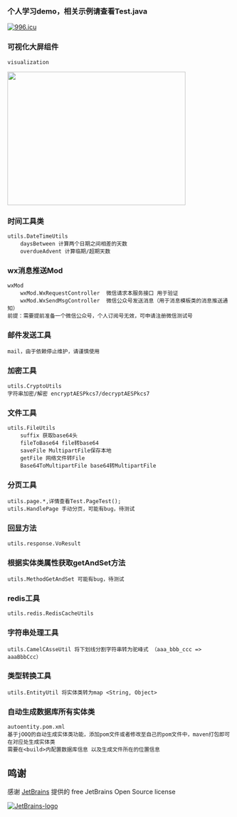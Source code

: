 ### 个人学习demo，相关示例请查看Test.java

[![996.icu](https://img.shields.io/badge/link-996.icu-red.svg)](https://996.icu)

### 可视化大屏组件
    visualization

<img src=https://p9-juejin.byteimg.com/tos-cn-i-k3u1fbpfcp/aaf0bc4ca40f44f4a2054f4e8d5260b7~tplv-k3u1fbpfcp-watermark.image width=400 height=300 />

### 时间工具类
    utils.DateTimeUtils
        daysBetween 计算两个日期之间相差的天数
        overdueAdvent 计算临期/超期天数

### wx消息推送Mod
    wxMod
        wxMod.WxRequestController  微信请求本服务接口 用于验证
        wxMod.WxSendMsgController  微信公众号发送消息（用于消息模板类的消息推送通知）
    前提：需要提前准备一个微信公众号，个人订阅号无效，可申请注册微信测试号

### 邮件发送工具
    mail，由于依赖停止维护，请谨慎使用

### 加密工具
    utils.CryptoUtils
    字符串加密/解密 encryptAESPkcs7/decryptAESPkcs7

### 文件工具
    utils.FileUtils 
        suffix 获取base64头
        fileToBase64 file转base64
        saveFile MultipartFile保存本地
        getFile 网络文件转File
        Base64ToMultipartFile base64转MultipartFile

### 分页工具
    utils.page.*,详情查看Test.PageTest();
    utils.HandlePage 手动分页，可能有bug，待测试

### 回显方法
    utils.response.VoResult

### 根据实体类属性获取getAndSet方法
    utils.MethodGetAndSet 可能有bug，待测试

### redis工具
    utils.redis.RedisCacheUtils

### 字符串处理工具
    utils.CamelCAsseUtil 将下划线分割字符串转为驼峰式 （aaa_bbb_ccc => aaaBbbCcc）
    
### 类型转换工具
    utils.EntityUtil 将实体类转为map <String, Object>

### 自动生成数据库所有实体类
    autoentity.pom.xml
    基于jOOQ的自动生成实体类功能，添加pom文件或者修改至自己的pom文件中，maven打包即可在对应处生成实体类
    需要在<build>内配置数据库信息 以及生成文件所在的位置信息 

## 鸣谢

感谢 [JetBrains](https://www.jetbrains.com/?from=real-url) 提供的 free JetBrains Open Source license

[![JetBrains-logo](https://i.loli.net/2020/10/03/E4h5FZmSfnGIgap.png)](https://www.jetbrains.com/?from=real-url)